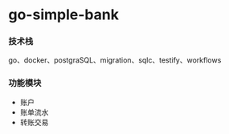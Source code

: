 # go-simple-bank

### 技术栈
go、docker、postgraSQL、migration、sqlc、testify、workflows

### 功能模块
 - 账户
 - 账单流水
 - 转账交易